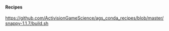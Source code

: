 
#### Recipes

https://github.com/ActivisionGameScience/ags_conda_recipes/blob/master/snappy-1.1.7/build.sh


